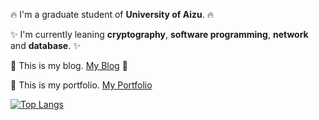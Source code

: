 <!--
**s1270146/s1270146** is a ✨ _special_ ✨ repository because its `README.md` (this file) appears on your GitHub profile.

Here are some ideas to get you started:

- 🔭 I’m currently working on ...
- 🌱 I’m currently learning ...
- 👯 I’m looking to collaborate on ...
- 🤔 I’m looking for help with ...
- 💬 Ask me about ...
- 📫 How to reach me: ...
- 😄 Pronouns: ...
- ⚡ Fun fact: ...
-->
:fire: I'm a graduate student of **University of Aizu**. :fire:

:sparkles: I'm currently leaning **cryptography**, **software programming**, **network** and **database**. :sparkles:

:rocket: This is my blog.
[My Blog](https://mk-record.com/) :rocket:

:art: This is my portfolio. [My Portfolio](https://koyo-mori.com/)

[![Top Langs](https://github-readme-stats.vercel.app/api/top-langs/?username=s1270146&theme=gruvbox)](https://github.com/anuraghazra/github-readme-stats)

<!--[![Anurag's GitHub stats](https://github-readme-stats.vercel.app/api?username=s1270146&theme=gruvbox)](https://github.com/anuraghazra/github-readme-stats)-->
